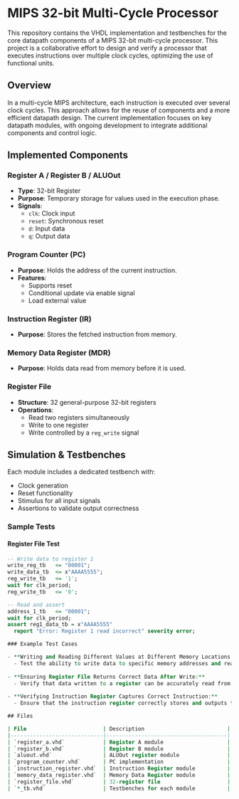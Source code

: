 # MIPS 32-bit Multi-Cycle Processor

This repository contains the VHDL implementation and testbenches for the core datapath components of a MIPS 32-bit multi-cycle processor. This project is a collaborative effort to design and verify a processor that executes instructions over multiple clock cycles, optimizing the use of functional units.

## Overview

In a multi-cycle MIPS architecture, each instruction is executed over several clock cycles. This approach allows for the reuse of components and a more efficient datapath design. The current implementation focuses on key datapath modules, with ongoing development to integrate additional components and control logic.

## Implemented Components

### Register A / Register B / ALUOut
- **Type**: 32-bit Register
- **Purpose**: Temporary storage for values used in the execution phase.
- **Signals**:
  - `clk`: Clock input
  - `reset`: Synchronous reset
  - `d`: Input data
  - `q`: Output data

### Program Counter (PC)
- **Purpose**: Holds the address of the current instruction.
- **Features**:
  - Supports reset
  - Conditional update via enable signal
  - Load external value

### Instruction Register (IR)
- **Purpose**: Stores the fetched instruction from memory.

### Memory Data Register (MDR)
- **Purpose**: Holds data read from memory before it is used.

### Register File
- **Structure**: 32 general-purpose 32-bit registers
- **Operations**:
  - Read two registers simultaneously
  - Write to one register
  - Write controlled by a `reg_write` signal

## Simulation & Testbenches

Each module includes a dedicated testbench with:

- Clock generation
- Reset functionality
- Stimulus for all input signals
- Assertions to validate output correctness

### Sample Tests

#### Register File Test
```vhdl
-- Write data to register 1
write_reg_tb   <= "00001";
write_data_tb  <= x"AAAA5555";
reg_write_tb   <= '1';
wait for clk_period;
reg_write_tb   <= '0';

-- Read and assert
address_1_tb   <= "00001";
wait for clk_period;
assert reg1_data_tb = x"AAAA5555"
  report "Error: Register 1 read incorrect" severity error;

### Example Test Cases

- **Writing and Reading Different Values at Different Memory Locations:**
  - Test the ability to write data to specific memory addresses and read it back correctly.
  
- **Ensuring Register File Returns Correct Data After Write:**
  - Verify that data written to a register can be accurately read from the same register.
  
- **Verifying Instruction Register Captures Correct Instruction:**
  - Ensure that the instruction register correctly stores and outputs the fetched instruction.

## Files

| File                        | Description                          |
|-----------------------------|--------------------------------------|
| `register_a.vhd`            | Register A module                    |
| `register_b.vhd`            | Register B module                    |
| `aluout.vhd`                | ALUOut register module               |
| `program_counter.vhd`       | PC implementation                    |
| `instruction_register.vhd`  | Instruction Register module          |
| `memory_data_register.vhd`  | Memory Data Register module          |
| `register_file.vhd`         | 32-register file                     |
| `*_tb.vhd`                  | Testbenches for each module          |
